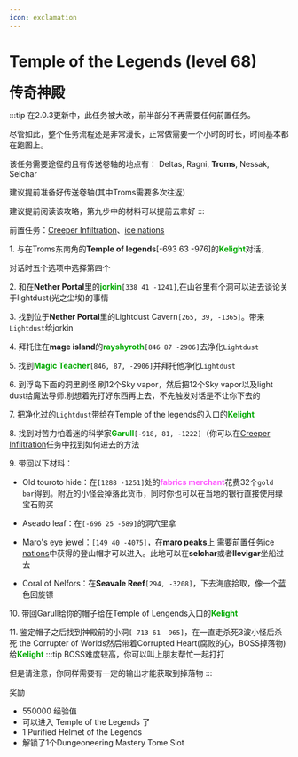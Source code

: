 ```yaml
---
icon: exclamation
---
```



# Temple of the Legends (level 68)
<span style="font-size: 25px;">**传奇神殿**</span>

:::tip
在2.0.3更新中，此任务被大改，前半部分不再需要任何前置任务。

尽管如此，整个任务流程还是非常漫长，正常做需要一个小时的时长，时间基本都在跑图上。

该任务需要途径的且有传送卷轴的地点有：
Deltas, Ragni, **Troms**, Nessak, Selchar

建议提前准备好传送卷轴(其中Troms需要多次往返)

建议提前阅读该攻略，第九步中的材料可以提前去拿好
:::

前置任务：[Creeper Infiltration](/quests/lvl21-30/level%2025%20-%20creeper%20infiltration.html)、[ice nations](/quests/lvl31-40/level%2040%20-%20ice%20nations.html)

<span class="stage-index">1.</span> 与在Troms东南角的**Temple of legends**[-693 63 -976]的<font color=00aa00>**Kelight**</font>对话，

对话时五个选项中选择第四个

<span class="stage-index">2.</span> 和在**Nether Portal**里的<font color=00aa00>**jorkin**</font>`[338 41 -1241]`,在山谷里有个洞可以进去谈论关于lightdust(光之尘埃)的事情

<span class="stage-index">3.</span> 找到位于**Nether Portal**里的Lightdust Cavern`[265, 39, -1365]`。带来`Lightdust`给jorkin

<span class="stage-index">4.</span> 拜托住在**mage island**的<font color=00aa00>**rayshyroth**</font>`[846 87 -2906]`去净化`Lightdust`

<span class="stage-index">5.</span> 找到<font color=00aa00>**Magic Teacher**</font>`[846, 87, -2906]`并拜托他净化`Lightdust`

<span class="stage-index">6.</span> 到浮岛下面的洞里刷怪 刷12个Sky vapor，然后把12个Sky vapor以及light dust给魔法导师.别想着先打好东西再上去，不先触发对话是不让你下去的

<span class="stage-index">7.</span> 把净化过的`Lightdust`带给在Temple of the legends的入口的<font color=00aa00>**Kelight**</font>

<span class="stage-index">8.</span> 找到对苦力怕着迷的科学家<font color=00aa00>**Garull**</font>`[-918, 81, -1222]`（你可以在[Creeper Infiltration](/quests/lvl21-30/level%2025%20-%20creeper%20infiltration.html)任务中找到如何进去的方法

<span class="stage-index">9.</span> 带回以下材料：

+ Old touroto hide：在`[1288 -1251]`处的<font color=ff55ff>**fabrics merchant**</font>花费32个`gold bar`得到。附近的小怪会掉落此货币，同时你也可以在当地的银行直接使用绿宝石购买

+ Aseado leaf：在`[-696 25 -589]`的洞穴里拿

+ Maro's eye jewel：`[149 40 -4075]`，在**maro peaks**上 需要前置任务[ice nations](/quests/lvl31-40/level%2040%20-%20ice%20nations.html)中获得的登山帽才可以进入。此地可以在**selchar**或者**llevigar**坐船过去

+ Coral of Nelfors：在**Seavale Reef**`[294, -3208]`，下去海底拾取，像一个蓝色回旋镖

<span class="stage-index">10.</span> 带回Garull给你的帽子给在Temple of Lengends入口的<font color=00AA00>**Kelight**</font>

<span class="stage-index">11.</span> 鉴定帽子之后找到神殿前的小洞`[-713 61 -965]`，在一直走杀死3波小怪后杀死 the Corrupter of Worlds然后带着Corrupted Heart(腐败的心，BOSS掉落物)给<font color=00AA00>**Kelight**</font>
:::tip
BOSS难度较高，你可以叫上朋友帮忙一起打打

但是请注意，你同样需要有一定的输出才能获取到掉落物
:::

奖励
+ 550000 经验值
+ 可以进入 Temple of the Legends 了
+ 1 Purified Helmet of the Legends
+ 解锁了1个Dungeoneering Mastery Tome Slot
